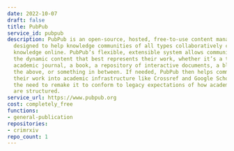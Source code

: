 ```yaml
---
date: 2022-10-07
draft: false
title: PubPub
service_id: pubpub
description: PubPub is an open-source, hosted, free-to-use content management system
  designed to help knowledge communities of all types collaboratively create and share
  knowledge online. PubPub’s flexible, extensible system allows communities to create
  the dynamic content that best represents their work, whether it’s a traditional
  academic journal, a book, a repository of interactive documents, a blog, all of
  the above, or something in between. If needed, PubPub then helps communities integrate
  their work into academic infrastructure like Crossref and Google Scholar without
  the need to remake it to conform to legacy expectations of how academic outputs
  are structured.
service_url: https://www.pubpub.org
cost: completely_free
functions:
- general-publication
repositories:
- crimrxiv
repo_count: 1
---
```



